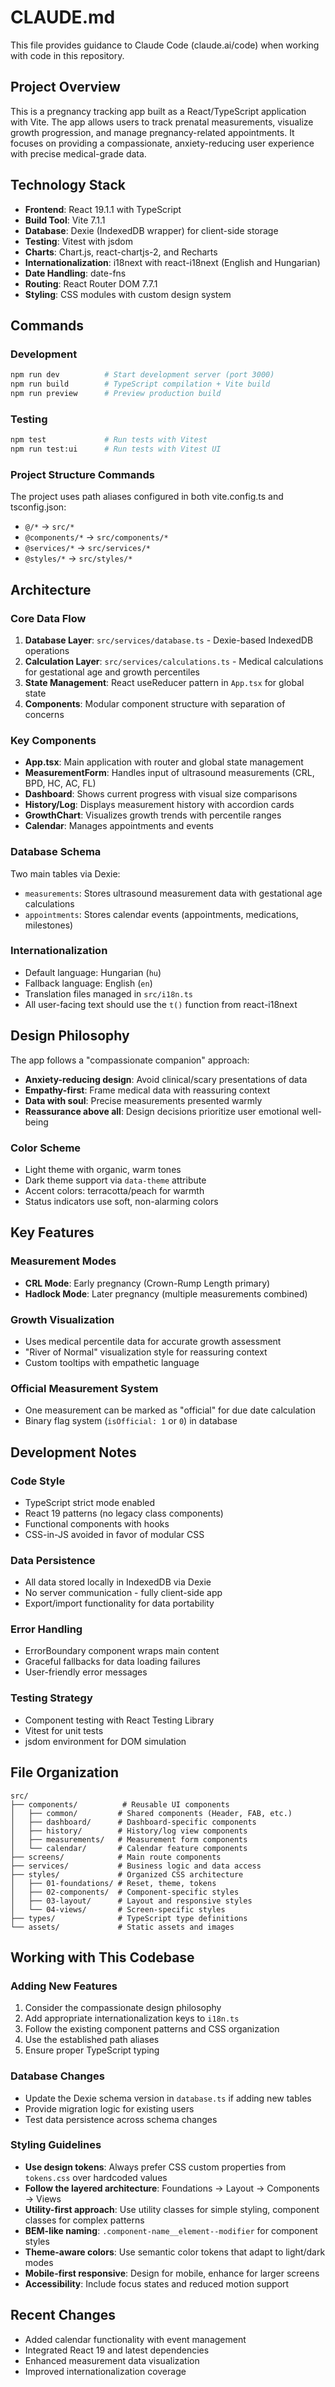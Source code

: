 # CLAUDE.md

This file provides guidance to Claude Code (claude.ai/code) when working with code in this repository.

## Project Overview

This is a pregnancy tracking app built as a React/TypeScript application with Vite. The app allows users to track prenatal measurements, visualize growth progression, and manage pregnancy-related appointments. It focuses on providing a compassionate, anxiety-reducing user experience with precise medical-grade data.

## Technology Stack

- **Frontend**: React 19.1.1 with TypeScript
- **Build Tool**: Vite 7.1.1
- **Database**: Dexie (IndexedDB wrapper) for client-side storage
- **Testing**: Vitest with jsdom
- **Charts**: Chart.js, react-chartjs-2, and Recharts
- **Internationalization**: i18next with react-i18next (English and Hungarian)
- **Date Handling**: date-fns
- **Routing**: React Router DOM 7.7.1
- **Styling**: CSS modules with custom design system

## Commands

### Development
```bash
npm run dev          # Start development server (port 3000)
npm run build        # TypeScript compilation + Vite build
npm run preview      # Preview production build
```

### Testing
```bash
npm test             # Run tests with Vitest
npm run test:ui      # Run tests with Vitest UI
```

### Project Structure Commands
The project uses path aliases configured in both vite.config.ts and tsconfig.json:
- `@/*` → `src/*`
- `@components/*` → `src/components/*`
- `@services/*` → `src/services/*`
- `@styles/*` → `src/styles/*`

## Architecture

### Core Data Flow
1. **Database Layer**: `src/services/database.ts` - Dexie-based IndexedDB operations
2. **Calculation Layer**: `src/services/calculations.ts` - Medical calculations for gestational age and growth percentiles
3. **State Management**: React useReducer pattern in `App.tsx` for global state
4. **Components**: Modular component structure with separation of concerns

### Key Components
- **App.tsx**: Main application with router and global state management
- **MeasurementForm**: Handles input of ultrasound measurements (CRL, BPD, HC, AC, FL)
- **Dashboard**: Shows current progress with visual size comparisons
- **History/Log**: Displays measurement history with accordion cards
- **GrowthChart**: Visualizes growth trends with percentile ranges
- **Calendar**: Manages appointments and events

### Database Schema
Two main tables via Dexie:
- `measurements`: Stores ultrasound measurement data with gestational age calculations
- `appointments`: Stores calendar events (appointments, medications, milestones)

### Internationalization
- Default language: Hungarian (`hu`)
- Fallback language: English (`en`)
- Translation files managed in `src/i18n.ts`
- All user-facing text should use the `t()` function from react-i18next

## Design Philosophy

The app follows a "compassionate companion" approach:
- **Anxiety-reducing design**: Avoid clinical/scary presentations of data
- **Empathy-first**: Frame medical data with reassuring context
- **Data with soul**: Precise measurements presented warmly
- **Reassurance above all**: Design decisions prioritize user emotional well-being

### Color Scheme
- Light theme with organic, warm tones
- Dark theme support via `data-theme` attribute
- Accent colors: terracotta/peach for warmth
- Status indicators use soft, non-alarming colors

## Key Features

### Measurement Modes
- **CRL Mode**: Early pregnancy (Crown-Rump Length primary)
- **Hadlock Mode**: Later pregnancy (multiple measurements combined)

### Growth Visualization
- Uses medical percentile data for accurate growth assessment
- "River of Normal" visualization style for reassuring context
- Custom tooltips with empathetic language

### Official Measurement System
- One measurement can be marked as "official" for due date calculation
- Binary flag system (`isOfficial: 1` or `0`) in database

## Development Notes

### Code Style
- TypeScript strict mode enabled
- React 19 patterns (no legacy class components)
- Functional components with hooks
- CSS-in-JS avoided in favor of modular CSS

### Data Persistence
- All data stored locally in IndexedDB via Dexie
- No server communication - fully client-side app
- Export/import functionality for data portability

### Error Handling
- ErrorBoundary component wraps main content
- Graceful fallbacks for data loading failures
- User-friendly error messages

### Testing Strategy
- Component testing with React Testing Library
- Vitest for unit tests
- jsdom environment for DOM simulation

## File Organization

```
src/
├── components/          # Reusable UI components
│   ├── common/         # Shared components (Header, FAB, etc.)
│   ├── dashboard/      # Dashboard-specific components
│   ├── history/        # History/log view components
│   ├── measurements/   # Measurement form components
│   └── calendar/       # Calendar feature components
├── screens/            # Main route components
├── services/           # Business logic and data access
├── styles/             # Organized CSS architecture
│   ├── 01-foundations/ # Reset, theme, tokens
│   ├── 02-components/  # Component-specific styles
│   ├── 03-layout/      # Layout and responsive styles
│   └── 04-views/       # Screen-specific styles
├── types/              # TypeScript type definitions
└── assets/             # Static assets and images
```

## Working with This Codebase

### Adding New Features
1. Consider the compassionate design philosophy
2. Add appropriate internationalization keys to `i18n.ts`
3. Follow the existing component patterns and CSS organization
4. Use the established path aliases
5. Ensure proper TypeScript typing

### Database Changes
- Update the Dexie schema version in `database.ts` if adding new tables
- Provide migration logic for existing users
- Test data persistence across schema changes

### Styling Guidelines
- **Use design tokens**: Always prefer CSS custom properties from `tokens.css` over hardcoded values
- **Follow the layered architecture**: Foundations → Layout → Components → Views
- **Utility-first approach**: Use utility classes for simple styling, component classes for complex patterns
- **BEM-like naming**: `.component-name__element--modifier` for component styles
- **Theme-aware colors**: Use semantic color tokens that adapt to light/dark modes
- **Mobile-first responsive**: Design for mobile, enhance for larger screens
- **Accessibility**: Include focus states and reduced motion support

## Recent Changes
- Added calendar functionality with event management
- Integrated React 19 and latest dependencies
- Enhanced measurement data visualization
- Improved internationalization coverage